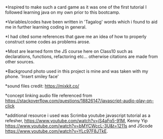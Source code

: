 *Inspired to make such a card game as it was one of the first tutorial I followed learning java on my own prior to this bootcamp.

*Variables/codes have been written in 'Tagalog' words which i found to aid me in further learning coding in general.

*I had cited some references that gave me an idea of how to properly construct some codes as problems arose.

*Most are learned form the JS course here on Class10 such as         declarations, functions, refactoring etc...
    otherwise citations are made from other sources.

*Background photo used in this project is mine and was taken with my phone. 'Insert smiley face' 

*sound files credit: https://mixkit.co/

*concept linking audio file referenced from https://stackoverflow.com/questions/18826147/javascript-audio-play-on-click

*additional resource i used was Scrimba youtube javascript tutorial as a refesher, https://www.youtube.com/watch?v=jS4aFq5-91M, 
Kenny Yip  https://www.youtube.com/watch?v=bMYCWccL-3U&t=1211s and JScode https://www.youtube.com/watch?v=YLc97F8JTkE.